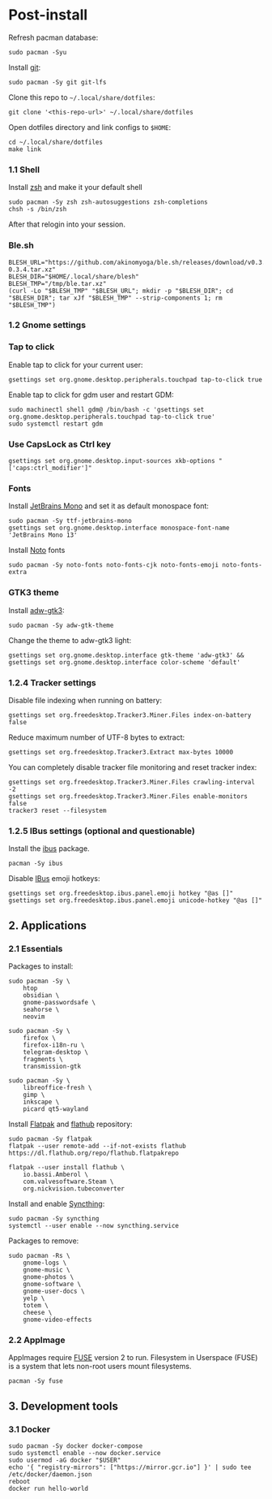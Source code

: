 # Post-install

Refresh pacman database:

```shell
sudo pacman -Syu
```

Install [git](https://wiki.archlinux.org/title/git):

```shell
sudo pacman -Sy git git-lfs
```

Clone this repo to `~/.local/share/dotfiles`:

```shell
git clone '<this-repo-url>' ~/.local/share/dotfiles
```

Open dotfiles directory and link configs to `$HOME`:

```shell
cd ~/.local/share/dotfiles
make link
```

### 1.1 **Shell**

Install [zsh](https://wiki.archlinux.org/title/zsh) and make it your default shell

```shell
sudo pacman -Sy zsh zsh-autosuggestions zsh-completions
chsh -s /bin/zsh
```

After that relogin into your session.

### **Ble.sh**

```shell
BLESH_URL="https://github.com/akinomyoga/ble.sh/releases/download/v0.3.4/ble-0.3.4.tar.xz"
BLESH_DIR="$HOME/.local/share/blesh"
BLESH_TMP="/tmp/ble.tar.xz"
(curl -Lo "$BLESH_TMP" "$BLESH_URL"; mkdir -p "$BLESH_DIR"; cd "$BLESH_DIR"; tar xJf "$BLESH_TMP" --strip-components 1; rm "$BLESH_TMP")
```

### 1.2 **Gnome settings**

### **Tap to click**

Enable tap to click for your current user:

```shell
gsettings set org.gnome.desktop.peripherals.touchpad tap-to-click true
```

Enable tap to click for gdm user and restart GDM:

```shell
sudo machinectl shell gdm@ /bin/bash -c 'gsettings set org.gnome.desktop.peripherals.touchpad tap-to-click true'
sudo systemctl restart gdm
```

### **Use CapsLock as Ctrl key**

```shell
gsettings set org.gnome.desktop.input-sources xkb-options "['caps:ctrl_modifier']"
```

### **Fonts**

Install [JetBrains Mono](https://www.jetbrains.com/lp/mono/) and set it as default monospace font:

```shell
sudo pacman -Sy ttf-jetbrains-mono
gsettings set org.gnome.desktop.interface monospace-font-name 'JetBrains Mono 13'
```

Install [Noto](https://fonts.google.com/noto) fonts

```shell
sudo pacman -Sy noto-fonts noto-fonts-cjk noto-fonts-emoji noto-fonts-extra
```

### **GTK3 theme**

Install [adw-gtk3](https://github.com/lassekongo83/adw-gtk3):

```shell
sudo pacman -Sy adw-gtk-theme
```

Change the theme to adw-gtk3 light:

```shell
gsettings set org.gnome.desktop.interface gtk-theme 'adw-gtk3' && gsettings set org.gnome.desktop.interface color-scheme 'default'
```

### 1.2.4 **Tracker settings**

Disable file indexing when running on battery:

```shell
gsettings set org.freedesktop.Tracker3.Miner.Files index-on-battery false
```

Reduce maximum number of UTF-8 bytes to extract:

```shell
gsettings set org.freedesktop.Tracker3.Extract max-bytes 10000
```

You can completely disable tracker file monitoring and reset tracker index:

```shell
gsettings set org.freedesktop.Tracker3.Miner.Files crawling-interval -2
gsettings set org.freedesktop.Tracker3.Miner.Files enable-monitors false
tracker3 reset --filesystem
```

### 1.2.5 **IBus settings (optional and questionable)**

Install the [ibus](https://archlinux.org/packages/?name=ibus) package.

```shell
pacman -Sy ibus
```

Disable [IBus](https://wiki.archlinux.org/title/IBus) emoji hotkeys:

```shell
gsettings set org.freedesktop.ibus.panel.emoji hotkey "@as []"
gsettings set org.freedesktop.ibus.panel.emoji unicode-hotkey "@as []"
```

## 2. **Applications**

### 2.1 **Essentials**

Packages to install:

```shell
sudo pacman -Sy \
    htop
    obsidian \
    gnome-passwordsafe \
    seahorse \
    neovim

sudo pacman -Sy \
    firefox \
    firefox-i18n-ru \
    telegram-desktop \
    fragments \
    transmission-gtk

sudo pacman -Sy \
    libreoffice-fresh \
    gimp \
    inkscape \
    picard qt5-wayland
```

Install [Flatpak](https://wiki.archlinux.org/title/Flatpak) and [flathub](https://flathub.org/) repository:

```shell
sudo pacman -Sy flatpak
flatpak --user remote-add --if-not-exists flathub https://dl.flathub.org/repo/flathub.flatpakrepo

flatpak --user install flathub \
    io.bassi.Amberol \
    com.valvesoftware.Steam \
    org.nickvision.tubeconverter
```

Install and enable [Syncthing](https://wiki.archlinux.org/title/Syncthing):

```shell
sudo pacman -Sy syncthing
systemctl --user enable --now syncthing.service
```

Packages to remove:

```shell
sudo pacman -Rs \
    gnome-logs \
    gnome-music \
    gnome-photos \
    gnome-software \
    gnome-user-docs \
    yelp \
    totem \
    cheese \
    gnome-video-effects
```

### 2.2 **AppImage**

AppImages require [FUSE](https://wiki.archlinux.org/title/FUSE) version 2 to run. Filesystem in Userspace (FUSE) is a system that lets non-root users mount filesystems.

```shell
pacman -Sy fuse
```

## 3. Development tools

### 3.1 Docker

```shell
sudo pacman -Sy docker docker-compose
sudo systemctl enable --now docker.service
sudo usermod -aG docker "$USER"
echo '{ "registry-mirrors": ["https://mirror.gcr.io"] }' | sudo tee /etc/docker/daemon.json
reboot
docker run hello-world
```
